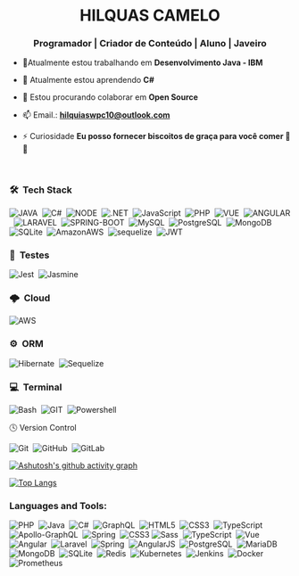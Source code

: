 
<h1 align="center">HILQUAS CAMELO</h1>

<h3 align="center"> Programador | Criador de Conteúdo | Aluno | Javeiro  </h3>

- 🔭Atualmente estou trabalhando em **Desenvolvimento Java - IBM**

- 🌱 Atualmente estou aprendendo  **C#**

- 👯 Estou procurando colaborar em **Open Source**

- 📫 Email.: **hilquiaswpc10@outlook.com**

- ⚡ Curiosidade **Eu posso fornecer biscoitos de graça para você comer 🍪😂**


<br />

### 🛠 &nbsp;Tech Stack


![JAVA](https://img.shields.io/badge/Java-ED8B00?style=for-the-badge&logo=java&logoColor=white)&nbsp;
![C#](https://img.shields.io/badge/C%23-239120?style=for-the-badge&logo=c-sharp&logoColor=white)&nbsp;
![NODE](https://img.shields.io/badge/Node.js-43853D?style=for-the-badge&logo=node.js&logoColor=white)&nbsp;
![.NET](https://img.shields.io/badge/.NET-5C2D91?style=for-the-badge&logo=.net&logoColor=white)&nbsp;
![JavaScript](https://img.shields.io/badge/JavaScript-F7DF1E?style=for-the-badge&logo=javascript&logoColor=black)&nbsp;
![PHP](https://img.shields.io/badge/PHP-777BB4?style=for-the-badge&logo=php&logoColor=white)&nbsp;
![VUE](https://img.shields.io/badge/Vue.js-35495E?style=for-the-badge&logo=vue.js&logoColor=4FC08D)&nbsp;
![ANGULAR](https://img.shields.io/badge/Angular-DD0031?style=for-the-badge&logo=angular&logoColor=white)&nbsp;
![LARAVEL]( https://img.shields.io/badge/Laravel-FF2D20?style=for-the-badge&logo=laravel&logoColor=white)&nbsp;
![SPRING-BOOT](https://img.shields.io/badge/Spring-6DB33F?style=for-the-badge&logo=spring&logoColor=white)&nbsp;
![MySQL](https://img.shields.io/badge/MySQL-00000F?style=for-the-badge&logo=mysql&logoColor=white)&nbsp;
![PostgreSQL](https://img.shields.io/badge/PostgreSQL-316192?style=for-the-badge&logo=postgresql&logoColor=white)&nbsp;
![MongoDB](https://img.shields.io/badge/MongoDB-4EA94B?style=for-the-badge&logo=mongodb&logoColor=white)&nbsp;
![SQLite](https://img.shields.io/badge/SQLite-07405E?style=for-the-badge&logo=sqlite&logoColor=white)&nbsp;
![AmazonAWS](https://img.shields.io/badge/Amazon_AWS-232F3E?style=for-the-badge&logo=amazon-aws&logoColor=white)&nbsp;
![sequelize](https://img.shields.io/badge/sequelize-323330?style=for-the-badge&logo=sequelize&logoColor=blue)&nbsp;
![JWT](https://img.shields.io/badge/json%20web%20tokens-323330?style=for-the-badge&logo=json-web-tokens&logoColor=pink)

### 🤖 &nbsp;Testes

![Jest](https://img.shields.io/badge/Jest-323330?style=for-the-badge&logo=Jest&logoColor=white)&nbsp;
![Jasmine](https://img.shields.io/badge/-Jasmine-%238A4182?style=for-the-badge&logo=Jasmine&logoColor=white)


### 🌩 &nbsp;Cloud

![AWS](https://img.shields.io/badge/Amazon_AWS-FF9900?style=for-the-badge&logo=amazonaws&logoColor=white)

### ⚙️ &nbsp;ORM

![Hibernate](https://img.shields.io/badge/Hibernate-59666C?style=for-the-badge&logo=Hibernate&logoColor=white)&nbsp;
![Sequelize](https://img.shields.io/badge/Sequelize-52B0E7?style=for-the-badge&logo=Sequelize&logoColor=white)

### 💻  &nbsp;Terminal

![Bash](https://img.shields.io/badge/GNU%20Bash-4EAA25?style=for-the-badge&logo=GNU%20Bash&logoColor=white)&nbsp;
![GIT](https://img.shields.io/badge/GIT-E44C30?style=for-the-badge&logo=git&logoColor=white)&nbsp;
![Powershell](https://img.shields.io/badge/powershell-5391FE?style=for-the-badge&logo=powershell&logoColor=white)

🕓 Version Control

![Git](https://img.shields.io/badge/git-%23F05033.svg?style=for-the-badge&logo=git&logoColor=white)&nbsp;
![GitHub](https://img.shields.io/badge/github-%23121011.svg?style=for-the-badge&logo=github&logoColor=white)&nbsp;
![GitLab](https://img.shields.io/badge/GitLab-330F63?style=for-the-badge&logo=gitlab&logoColor=white)

[![Ashutosh's github activity graph](https://activity-graph.herokuapp.com/graph?username=HilquiasCamelo&bg_color=f5f5f5&color=534652&line=000000&point=413f3e&area=true&hide_border=true)](https://github.com/HilquiasCamelo/github-readme-activity-graph)

[![Top Langs](https://github-readme-stats.vercel.app/api/top-langs/?username=HilquiasCamelo&layout=compact&theme=gruvbox)](https://github.com/HilquiasCamelo/github-readme-stats)

<h3 align="left">Languages and Tools:</h3>

![PHP](https://img.shields.io/badge/php-%23777BB4.svg?style=for-the-badge&logo=php&logoColor=white)&nbsp;
![Java](https://img.shields.io/badge/java-%23ED8B00.svg?style=for-the-badge&logo=java&logoColor=white)&nbsp;
![C#](https://img.shields.io/badge/c%23-%23239120.svg?style=for-the-badge&logo=c-sharp&logoColor=white)&nbsp;
![GraphQL](https://img.shields.io/badge/-GraphQL-E10098?style=for-the-badge&logo=graphql&logoColor=white)&nbsp;
![HTML5](https://img.shields.io/badge/html5-%23E34F26.svg?style=for-the-badge&logo=html5&logoColor=white)&nbsp;
![CSS3](https://img.shields.io/badge/css3-%231572B6.svg?style=for-the-badge&logo=css3&logoColor=white)&nbsp;
![TypeScript](https://img.shields.io/badge/typescript-%23007ACC.svg?style=for-the-badge&logo=typescript&logoColor=white)&nbsp;
![Apollo-GraphQL](https://img.shields.io/badge/-ApolloGraphQL-311C87?style=for-the-badge&logo=apollo-graphql)&nbsp;
![Spring](https://img.shields.io/badge/spring-%236DB33F.svg?style=for-the-badge&logo=spring&logoColor=white)&nbsp;
![CSS3](https://img.shields.io/badge/TypeScript-007ACC?style=for-the-badge&logo=typescript&logoColor=white)
![Sass](https://img.shields.io/badge/CSS3-1572B6?style=for-the-badge&logo=css3&logoColor=white)&nbsp;
![TypeScript](https://img.shields.io/badge/Sass-CC6699?style=for-the-badge&logo=sass&logoColor=white)&nbsp;
![Vue](https://img.shields.io/badge/Vue.js-35495E?style=for-the-badge&logo=vue.js&logoColor=4FC08D)&nbsp;
![Angular](https://img.shields.io/badge/Angular-DD0031?style=for-the-badge&logo=angular&logoColor=white)&nbsp;
![Laravel](https://img.shields.io/badge/Laravel-FF2D20?style=for-the-badge&logo=laravel&logoColor=white)&nbsp;
![Spring](https://img.shields.io/badge/Spring-6DB33F?style=for-the-badge&logo=spring&logoColor=white)&nbsp;
![AngularJS](https://img.shields.io/badge/AngularJS-E23237?style=for-the-badge&logo=angularjs&logoColor=white)&nbsp;
![PostgreSQL](https://img.shields.io/badge/PostgreSQL-316192?style=for-the-badge&logo=postgresql&logoColor=white)&nbsp;
![MariaDB](https://img.shields.io/badge/MariaDB-01529E?style=for-the-badge&logo=mariadb&logoColor=white)&nbsp;
![MongoDB](https://img.shields.io/badge/MongoDB-4EA94B?style=for-the-badge&logo=mongodb&logoColor=white)&nbsp;
![SQLite](https://img.shields.io/badge/SQLite-07405E?style=for-the-badge&logo=sqlite&logoColor=white)&nbsp;
![Redis](https://img.shields.io/badge/Redis-D9281A?style=for-the-badge&logo=redis&logoColor=white)&nbsp;
![Kubernetes](https://img.shields.io/badge/Kubernetes-326DE6?style=for-the-badge&logo=kubernetes&logoColor=white)&nbsp;
![Jenkins](https://img.shields.io/badge/Jenkins-D33833?style=for-the-badge&logo=jenkins&logoColor=white)&nbsp;
![Docker](https://img.shields.io/badge/Docker-2496ED?style=for-the-badge&logo=docker&logoColor=white)&nbsp;
![Prometheus](https://img.shields.io/badge/Prometheus-E6522C?style=for-the-badge&logo=prometheus&logoColor=white)


[facebook]:https://www.facebook.com/profile.php?id=100009088161361
[twitter]: https://twitter.com/HilquiasCamelo
[instagram]: https://www.instagram.com/hilquias_dev/
[linkedin]: https://www.linkedin.com/in/hilquias-camelo-pcd-3b5b65208/

